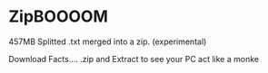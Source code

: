 # ZipBOOOOM
457MB Splitted .txt merged into a zip. (experimental)

Download Facts.... .zip and Extract to see your PC act like a monke
